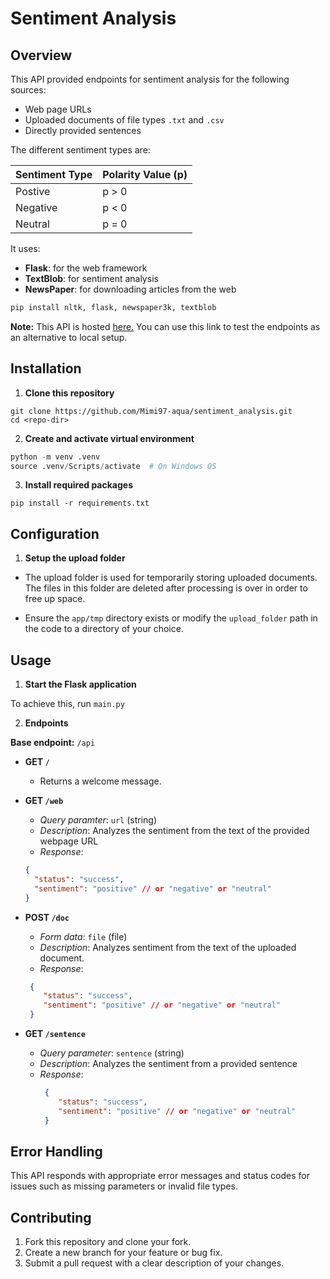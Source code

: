 # Sentiment Analysis

## Overview

This API provided endpoints for sentiment analysis for the following sources:
- Web page URLs
- Uploaded documents of file types `.txt` and `.csv`
- Directly provided sentences

The different sentiment types are:

| Sentiment Type | Polarity Value (p) |
|----------------|--------------------|
| Postive        | p > 0              |
| Negative       | p < 0              |
| Neutral        | p = 0              |


It uses:
- **Flask**: for the web framework
- **TextBlob**: for sentiment analysis
- **NewsPaper**: for downloading articles from the web

````python
pip install nltk, flask, newspaper3k, textblob
````

**Note:** This API is hosted [here.](https://sentiment-analysis-8nic.onrender.com) You can use this link to test the endpoints as an alternative to local setup. 

## Installation
1. **Clone this repository**

```gitignore
git clone https://github.com/Mimi97-aqua/sentiment_analysis.git
cd <repo-dir>
```

2. **Create and activate virtual environment**

```python
python -m venv .venv
source .venv/Scripts/activate  # On Windows OS
```

3. **Install required packages**

`pip install -r requirements.txt`


## Configuration
1. **Setup the upload folder**

- The upload folder is used for temporarily storing uploaded documents. The files
in this folder are deleted after processing is over in order to free up space.

- Ensure the `app/tmp` directory exists or modify the `upload_folder` path in the code
to a directory of your choice.


## Usage
1. **Start the Flask application**

To achieve this, run `main.py`

2. **Endpoints**

**Base endpoint:** `/api`

- **GET `/`**
  - Returns a welcome message.
  

- **GET `/web`**
  - _Query paramter_: `url` (string)
  - _Description_: Analyzes the sentiment from the text of the provided webpage URL
  - _Response_:
  ```json
  {
    "status": "success",
    "sentiment": "positive" // or "negative" or "neutral"
  }
  ```
- **POST `/doc`**
  - _Form data_: `file` (file)
  - _Description_: Analyzes sentiment from the text of the uploaded document.
  - _Response_:
  ```json
   {
      "status": "success",
      "sentiment": "positive" // or "negative" or "neutral"
   }
    ```

- **GET `/sentence`**
  - _Query parameter_: `sentence` (string)
  - _Description_: Analyzes the sentiment from a provided sentence
  - _Response_:
    ```json
     {
        "status": "success",
        "sentiment": "positive" // or "negative" or "neutral"
     }
      ```

## Error Handling 

This API responds with appropriate error messages and status codes for issues such as missing parameters or invalid file types.

## Contributing

1. Fork this repository and clone your fork.
2. Create a new branch for your feature or bug fix.
3. Submit a pull request with a clear description of your changes.
